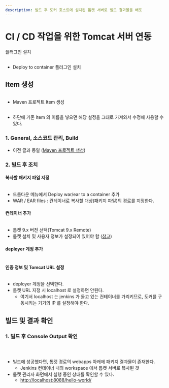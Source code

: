 ```yaml
---
description: 빌드 후 도커 호스트에 설치된 톰캣 서버로 빌드 결과물을 배포
---
```


# CI / CD 작업을 위한 Tomcat 서버 연동

플러그인 설치

<figure><img src="../../.gitbook/assets/image (40) (1).png" alt=""><figcaption></figcaption></figure>

* Deploy to container 플러그인 설치



## Item 생성

<figure><img src="../../.gitbook/assets/image (41).png" alt=""><figcaption></figcaption></figure>

* Maven 프로젝트 Item 생성

<figure><img src="../../.gitbook/assets/image (46).png" alt=""><figcaption></figcaption></figure>

* 하단에 기존 Item 의 이름을 넣으면 해당 설정을 그대로 가져와서 수정해 사용할 수 있다.



### 1. General, 소스코드 관리, Build

* 이전 글과 동일 ([Maven 프로젝트 생성](maven.md#id-1.-general))



### 2. 빌드 후 조치

#### 복사할 패키지 파일 지정

<figure><img src="../../.gitbook/assets/image (45).png" alt=""><figcaption></figcaption></figure>

* 드롭다운 메뉴에서 Deploy war/ear to a container 추가
* WAR / EAR files : 컨테이너로 복사할 대상(패키지 파일)의 경로를 지정한다.

#### 컨테이너 추가

<figure><img src="../../.gitbook/assets/image (47).png" alt=""><figcaption></figcaption></figure>

* 톰캣 9.x 버전 선택(Tomcat 9.x Remote)
* 톰캣 설치 및 사용자 정보가 설정되어 있어야 함 ([참고](../appendix/tomcat.md))

#### deployer 계정 추가

<figure><img src="../../.gitbook/assets/image (48).png" alt=""><figcaption></figcaption></figure>

#### 인증 정보 및 Tomcat URL 설정

<figure><img src="../../.gitbook/assets/image (49).png" alt=""><figcaption></figcaption></figure>

* deployer 계정을 선택한다.
* 톰캣 URL 지정 시 localhost 로 설정하면 안된다.
  * 여기서  localhost 는 jenkins 가 돌고 있는 컨테이너를 가리키므로, 도커를 구동시키는 기기의 IP 를 설정해야 한다.



## 빌드 및 결과 확인

### 1. 빌드 후 Console Output 확인

<figure><img src="../../.gitbook/assets/image (50).png" alt=""><figcaption></figcaption></figure>

<figure><img src="../../.gitbook/assets/image (51).png" alt=""><figcaption></figcaption></figure>

<figure><img src="../../.gitbook/assets/image (52).png" alt=""><figcaption></figcaption></figure>

* 빌드에 성공했다면, 톰캣 경로의 webapps 아래에 패키지 결과물이 존재한다.
  * Jenkins 컨테이너 내의 workspace 에서 톰캣 서버로 복사된 것
* 톰캣 관리자 화면에서 실행 중인 상태를 확인할 수 있다.
  * [http://localhost:8088/hello-world/](http://localhost:8088/hello-world/)



##
